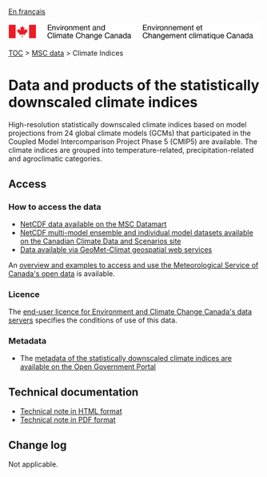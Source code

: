 [En français](readme_climateindices_fr.md)

![ECCC logo](../../img_eccc-logo.png)

[TOC](../../readme_en.md) > [MSC data](../readme_en.md) > Climate Indices

# Data and products of the statistically downscaled climate indices

High-resolution statistically downscaled climate indices based on model projections from 24 global climate models (GCMs) that participated in the Coupled Model Intercomparison Project Phase 5 (CMIP5) are available. The climate indices are grouped into temperature-related, precipitation-related and agroclimatic categories.

## Access

### How to access the data

* [NetCDF data available on the MSC Datamart](readme_climateindices-datamart_en.md)
* [NetCDF multi-model ensemble and individual model datasets available on the Canadian Climate Data and Scenarios site](http://climate-scenarios.canada.ca/?page=downscaled-indices-data)
* [Data available via GeoMet-Climat geospatial web services](../../msc-geomet/readme_en.md)

An [overview and examples to access and use the Meteorological Service of Canada's open data](../../usage/readme_en.md) is available.

### Licence

The [end-user licence for Environment and Climate Change Canada's data servers](../../licence/readme_en.md) specifies the conditions of use of this data.

### Metadata

* The [metadata of the statistically downscaled climate indices are available on the Open Government Portal](https://open.canada.ca/data/en/dataset/0a896af8-f2be-4cf5-a745-2e1792db04a1)

## Technical documentation

* [Technical note in HTML format](http://climate-scenarios.canada.ca/index.php?page=downscaled-indices-notes)
* [Technical note in PDF format](https://collaboration.cmc.ec.gc.ca/cmc/cmos/public_doc/msc-data/climate_indices/INDICES_Technical_Documentation_en.pdf)

## Change log

Not applicable.